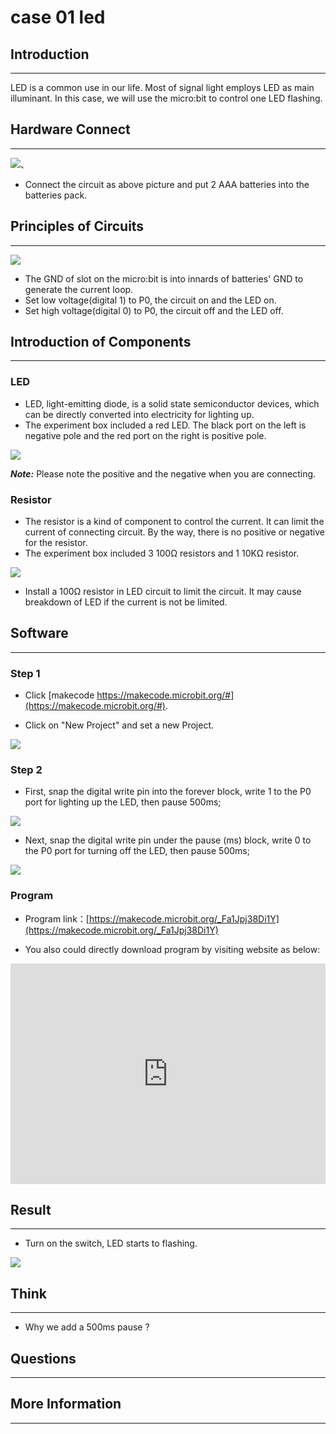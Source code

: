 # case 01 led 

## Introduction ##
---
LED is a common use in our life. Most of signal light employs LED as main illuminant. In this case, we will use the micro:bit to control one LED flashing.

## Hardware Connect ##
---
![](./images/jGkCj0K.png)、

- Connect the circuit as above picture and put 2 AAA batteries into the batteries pack.

## Principles of Circuits ##
---
![](./images/5DImBjP.png)

- The GND of slot on the micro:bit is into innards of batteries' GND to generate the current loop.
- Set low voltage(digital 1) to P0, the circuit on and the LED on.
- Set high voltage(digital 0) to P0, the circuit off and the LED off.

## Introduction of Components ##
---
### LED ###
- LED, light-emitting diode, is a solid state semiconductor devices, which can be directly converted into electricity for lighting up.
- The experiment box included a red LED. The black port on the left is negative pole and the red port on the right is positive pole.

![](./images/ks4hn2r.png)

***Note:*** Please note the positive and the negative when you are connecting.

### Resistor ###
- The resistor is a kind of component to control the current. It can limit the current of connecting circuit. By the way, there is no positive or negative for the resistor.
- The experiment box included 3 100Ω resistors and 1 10KΩ resistor.

![](./images/fv1fyJm.png)

- Install a 100Ω resistor in LED circuit to limit the circuit. It may cause breakdown of LED if the current is not be limited.

## Software
---
### Step 1

- Click [makecode https://makecode.microbit.org/#](https://makecode.microbit.org/#).

- Click on "New Project" and set a new Project.

![](./images/t34k5Zb.png)

### Step 2

- First, snap the digital write pin into the forever block, write 1 to the P0 port for lighting up the LED, then pause 500ms;

![](./images/VOh783L.png)

- Next, snap the digital write pin under the pause (ms) block, write 0 to the P0 port for turning off the LED, then pause 500ms;

![](./images/D08SzOj.png)

### Program

- Program link：[https://makecode.microbit.org/_Fa1Jpj38Di1Y](https://makecode.microbit.org/_Fa1Jpj38Di1Y)

- You also could directly download program by visiting website as below:

<div style="position:relative;height:0;padding-bottom:70%;overflow:hidden;"><iframe style="position:absolute;top:0;left:0;width:100%;height:100%;" src="https://makecode.microbit.org/#pub:_Fa1Jpj38Di1Y" frameborder="0" sandbox="allow-popups allow-forms allow-scripts allow-same-origin"></iframe></div>  


## Result
---
- Turn on the switch, LED starts to flashing.

![](./images/KN0xKqX.gif)

## Think
---
- Why we add a 500ms pause ? 

## Questions
---


## More Information  
---


